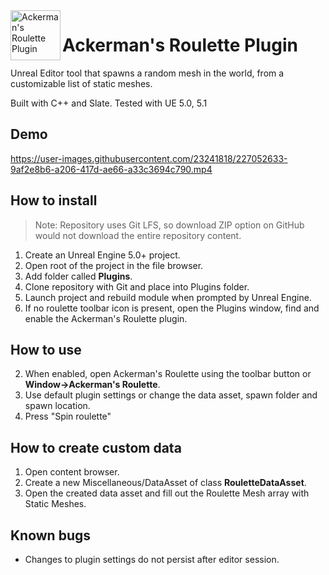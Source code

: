 <img align="left" width="80" height="80" src="https://media.githubusercontent.com/media/Filip-Anicic/AckermanRoulette/main/Resources/Icon128.png?token=AFRKIWTQC7IW6MKGUMXLH4TEDORWI" alt="Ackerman's Roulette Plugin">

# Ackerman's Roulette Plugin
Unreal Editor tool that spawns a random mesh in the world, from a customizable list of static meshes.

Built with C++ and Slate. Tested with UE 5.0, 5.1

## Demo
https://user-images.githubusercontent.com/23241818/227052633-9af2e8b6-a206-417d-ae66-a33c3694c790.mp4

## How to install
> Note: Repository uses Git LFS, so download ZIP option on GitHub would not download the entire repository content.

1. Create an Unreal Engine 5.0+ project.
2. Open root of the project in the file browser.
3. Add folder called **Plugins**.
4. Clone repository with Git and place into Plugins folder.
5. Launch project and rebuild module when prompted by Unreal Engine.
6. If no roulette toolbar icon is present, open the Plugins window, find and enable the Ackerman's Roulette plugin.

## How to use
2. When enabled, open Ackerman's Roulette using the toolbar button or **Window->Ackerman's Roulette**.
1. Use default plugin settings or change the data asset, spawn folder and spawn location.
3. Press "Spin roulette"

## How to create custom data
1. Open content browser.
2. Create a new Miscellaneous/DataAsset of class **RouletteDataAsset**.
3. Open the created data asset and fill out the Roulette Mesh array with Static Meshes.


## Known bugs
- Changes to plugin settings do not persist after editor session.

